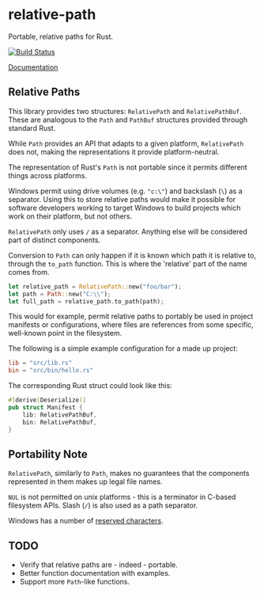 # relative-path

Portable, relative paths for Rust.

[![Build Status](https://api.travis-ci.org/udoprog/relative-path.svg?branch=master)](https://travis-ci.org/udoprog/relative-path)

[Documentation](https://docs.rs/relative-path)

## Relative Paths

This library provides two structures: `RelativePath` and `RelativePathBuf`.
These are analogous to the `Path` and `PathBuf` structures provided through standard Rust.

While `Path` provides an API that adapts to a given platform, `RelativePath` does not, making the
representations it provide platform-neutral.

The representation of Rust's `Path` is not portable since it permits different things across
platforms.

Windows permit using drive volumes (e.g. `"c:\"`) and backslash (`\`) as a separator.
Using this to store relative paths would make it possible for software developers working to target
Windows to build projects which work on their platform, but not others.

`RelativePath` only uses `/` as a separator. Anything else will be considered part of distinct
components.

Conversion to `Path` can only happen if it is known which path it is relative to, through the
`to_path` function. This is where the 'relative' part of the name comes from.

```rust
let relative_path = RelativePath::new("foo/bar");
let path = Path::new("C:\\");
let full_path = relative_path.to_path(path);
```

This would for example, permit relative paths to portably be used in project manifests or
configurations, where files are references from some specific, well-known point in the filesystem.

The following is a simple example configuration for a made up project:

```toml
lib = "src/lib.rs"
bin = "src/bin/hello.rs"
```

The corresponding Rust struct could look like this:

```rust
#[derive(Deserialize)]
pub struct Manifest {
    lib: RelativePathBuf,
    bin: RelativePathBuf,
}
```

## Portability Note

`RelativePath`, similarly to `Path`, makes no guarantees that the components represented in them
makes up legal file names.

`NUL` is not permitted on unix platforms - this is a terminator in C-based filesystem APIs. Slash
(`/`) is also used as a path separator.

Windows has a number of [reserved characters][windows].

[windows]: https://msdn.microsoft.com/en-us/library/windows/desktop/aa365247(v=vs.85).aspx

## TODO

 * Verify that relative paths are - indeed - portable.
 * Better function documentation with examples.
 * Support more `Path`-like functions.
